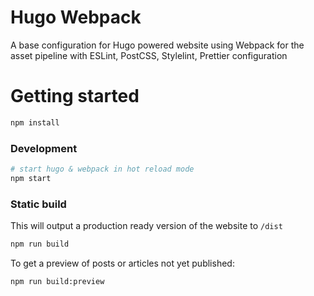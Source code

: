 # Hugo Webpack

A base configuration for Hugo powered website using Webpack for the asset pipeline with ESLint, PostCSS, Stylelint, Prettier configuration

# Getting started

```bash
npm install
```

### Development

```bash
# start hugo & webpack in hot reload mode
npm start
```

### Static build

This will output a production ready version of the website to `/dist`

```bash
npm run build
```

To get a preview of posts or articles not yet published:

```bash
npm run build:preview
```

